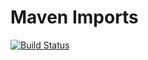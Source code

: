 # Maven Imports

[![Build Status](https://travis-ci.org/ctrimble/maven-imports.svg)](https://travis-ci.org/ctrimble/maven-imports)

